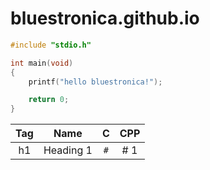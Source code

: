 # bluestronica.github.io
```c
#include "stdio.h"

int main(void)
{
    printf("hello bluestronica!");

    return 0;
}
```

|Tag|Name|C|CPP|
|:-:|:-:|:-:|:-:|
|h1|Heading 1|`#`|# 1|